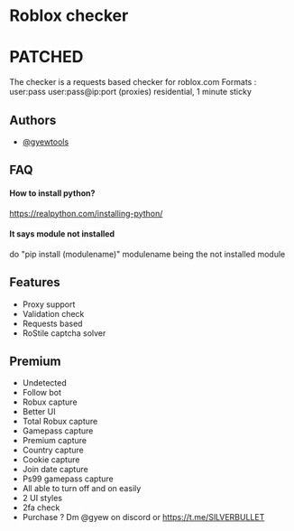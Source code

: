
# Roblox checker
# PATCHED

The checker is a requests based checker for roblox.com
Formats :
user:pass
user:pass@ip:port (proxies) residential, 1 minute sticky


## Authors

- [@gyewtools](https://www.github.com/gyewtools)


## FAQ

#### How to install python?

https://realpython.com/installing-python/

#### It says module not installed

do "pip install (modulename)"
modulename being the not installed module

## Features

- Proxy support
- Validation check
- Requests based
- RoStile captcha solver

## Premium
- Undetected
- Follow bot
- Robux capture
- Better UI
- Total Robux capture
- Gamepass capture
- Premium capture
- Country capture
- Cookie capture
- Join date capture
- Ps99 gamepass capture
- All able to turn off and on easily
- 2 UI styles
- 2fa check
- Purchase ? Dm @gyew on discord or https://t.me/SlLVERBULLET
